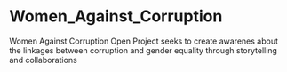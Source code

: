 # Women_Against_Corruption
Women Against Corruption Open Project seeks to create awarenes about the linkages between corruption and gender equality through storytelling and collaborations
